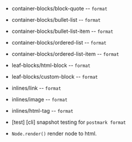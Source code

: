 - container-blocks/block-quote -- `format`
- container-blocks/bullet-list -- `format`
- container-blocks/bullet-list-item -- `format`
- container-blocks/ordered-list -- `format`
- container-blocks/ordered-list-item -- `format`

- leaf-blocks/html-block -- `format`
- leaf-blocks/custom-block -- `format`

- inlines/link -- `format`
- inlines/image -- `format`
- inlines/html-tag -- `format`

- [test] [cli] snapshot testing for `postmark format`

- `Node.render()` render node to html.
